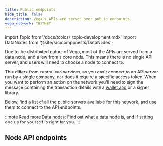 ```yaml
---
title: Public endpoints
hide_title: false
description: Vega's APIs are served over public endpoints.
vega_network: TESTNET
---
```


import Topic from '/docs/topics/_topic-development.mdx'
import DataNodes from '@site/src/components/DataNodes';

Due to the distributed nature of Vega, most of the APIs are served from a data node, and a few from a core node. This means there is no single API server, and users will need to choose a node to connect to.

This differs from centralised services, as you can't connect to an API server run by a single company, nor does it require a specific access token. When you want to perform an action on the network you'll need to sign the message containing the transaction details with a [wallet app](../tools/vega-wallet/index.md) or a signer library.

Below, find a list of all the public servers available for this network, and use them to connect to the API endpoints.

:::note Read more
[Data nodes](../concepts/vega-chain/data-nodes.md): Find out what a data node is, and if setting one up for yourself is right for you.
:::

## Node API endpoints
<DataNodes frontMatter={frontMatter} />

